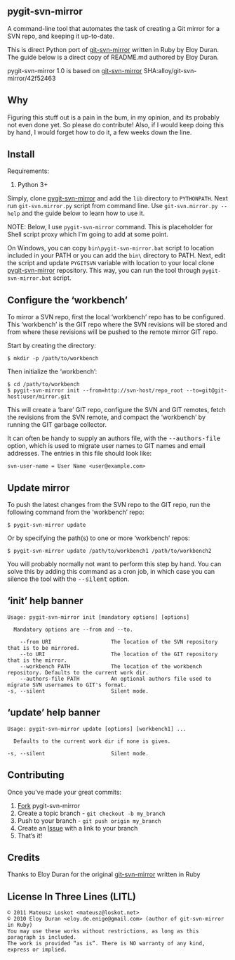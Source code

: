 pygit-svn-mirror
----------------

A command-line tool that automates the task of creating a Git mirror for a SVN
repo, and keeping it up-to-date.

This is direct Python port of [git-svn-mirror][orig] written in Ruby by Eloy Duran.
The guide below is a direct copy of README.md authored by Eloy Duran.

pygit-svn-mirror 1.0 is based on [git-svn-mirror][orig] SHA:alloy/git-svn-mirror/42f52463

Why
---

Figuring this stuff out is a pain in the bum, in my opinion, and its probably
not even done yet. So please do contribute! Also, if I would keep doing this by
hand, I would forget how to do it, a few weeks down the line.

Install
-------

Requirements:

1. Python 3+

Simply, clone [pygit-svn-mirror][my] and add the `lib` directory to `PYTHONPATH`.
Next run `git-svn.mirror.py` script from command line.
Use `git-svn.mirror.py --help` and the guide below to learn how to use it.

NOTE: Below, I use `pygit-svn-mirror` command. This is placeholder for Shell
script proxy which I'm going to add at some point.

On Windows, you can copy `bin\pygit-svn-mirror.bat` script to location included
in your PATH or you can add the `bin\` directory to PATH.
Next, edit the script and update `PYGITSVN` variable with location to your
local clone [pygit-svn-mirror][my] repository.
This way, you can run the tool through `pygit-svn-mirror.bat` script.

Configure the ‘workbench’
-------------------------

To mirror a SVN repo, first the local ‘workbench’ repo has to be configured.
This ‘workbench’ is the GIT repo where the SVN revisions will be stored and
from where these revisions will be pushed to the remote mirror GIT repo.

Start by creating the directory:

	$ mkdir -p /path/to/workbench

Then initialize the ‘workbench’:

	$ cd /path/to/workbench
	$ pygit-svn-mirror init --from=http://svn-host/repo_root --to=git@git-host:user/mirror.git

This will create a ‘bare’ GIT repo, configure the SVN and GIT remotes, fetch
the revisions from the SVN remote, and compact the ‘workbench’ by running the
GIT garbage collector.

It can often be handy to supply an authors file, with the <tt>--authors-file</tt>
option, which is used to migrate user names to GIT names and email addresses.
The entries in this file should look like:

	svn-user-name = User Name <user@example.com>

Update mirror
-------------

To push the latest changes from the SVN repo to the GIT repo, run the following
command from the ‘workbench’ repo:

	$ pygit-svn-mirror update

Or by specifying the path(s) to one or more ‘workbench’ repos:

	$ pygit-svn-mirror update /path/to/workbench1 /path/to/workbench2

You will probably normally not want to perform this step by hand. You can solve
this by adding this command as a cron job, in which case you can silence the
tool with the <tt>--silent</tt> option.

‘init’ help banner
----------------

	Usage: pygit-svn-mirror init [mandatory options] [options]
	
	  Mandatory options are --from and --to.
	
	    --from URI                   The location of the SVN repository that is to be mirrored.
	    --to URI                     The location of the GIT repository that is the mirror.
	    --workbench PATH             The location of the workbench repository. Defaults to the current work dir.
	    --authors-file PATH          An optional authors file used to migrate SVN usernames to GIT's format.
	-s, --silent                     Silent mode.

‘update’ help banner
--------------------

	Usage: pygit-svn-mirror update [options] [workbench1] ...
	
	  Defaults to the current work dir if none is given.
	
	-s, --silent                     Silent mode.

Contributing
------------

Once you've made your great commits:

1. [Fork][fk] pygit-svn-mirror
2. Create a topic branch - `git checkout -b my_branch`
3. Push to your branch - `git push origin my_branch`
4. Create an [Issue][is] with a link to your branch
5. That’s it!

Credits
-------

Thanks to Eloy Duran for the original [git-svn-mirror][orig] written in Ruby

License In Three Lines (LITL)
-----------------------------

	© 2011 Mateusz Loskot <mateusz@loskot.net>
    © 2010 Eloy Duran <eloy.de.enige@gmail.com> (author of git-svn-mirror in Ruby)
	You may use these works without restrictions, as long as this paragraph is included.
	The work is provided “as is”. There is NO warranty of any kind, express or implied.

[fk]: http://help.github.com/forking/
[is]: http://github.com/mloskot/pygit-svn-mirror/issues
[my]: http://github.com/mloskot/pygit-svn-mirror/
[orig]: http://github.com/alloy/git-svn-mirror/